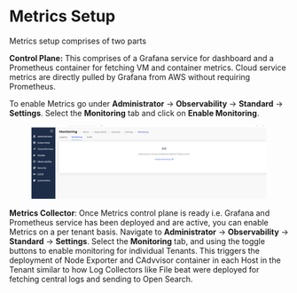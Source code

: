 # Metrics Setup

Metrics setup comprises of two parts

**Control Plane:** This comprises of a Grafana service for dashboard and a Prometheus container for fetching VM and container metrics. Cloud service metrics are directly pulled by Grafana from AWS without requiring Prometheus.&#x20;

&#x20;To enable Metrics go under **Administrator** -> **Observability** -> **Standard** -> **Settings**. Select the **Monitoring** tab and click on **Enable Monitoring**.&#x20;

<figure><img src="../../../.gitbook/assets/image (464).png" alt=""><figcaption></figcaption></figure>

**Metrics Collector**: Once Metrics control plane is ready i.e. Grafana and Prometheus service has been deployed and are active, you can enable Metrics on a per tenant basis. Navigate to **Administrator** -> **Observability** -> **Standard** -> **Settings**. Select the **Monitoring** tab, and using the toggle buttons to enable monitoring for individual Tenants. This triggers the deployment of Node Exporter and CAdvvisor container in each Host in the Tenant similar to how Log Collectors like File beat were deployed for fetching central logs and sending to Open Search.&#x20;
